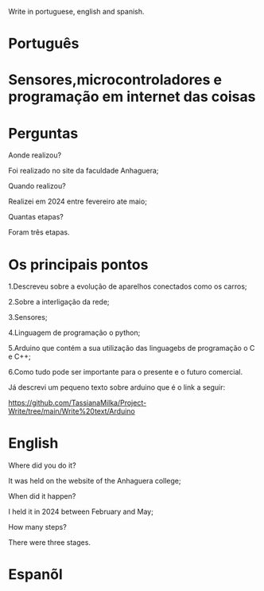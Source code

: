  Write in portuguese, english and spanish.

# Português

# Sensores,microcontroladores e programação em internet das coisas

# Perguntas

Aonde realizou?

Foi realizado no site da faculdade  Anhaguera;

Quando realizou?

Realizei em 2024 entre fevereiro ate maio;

Quantas etapas? 

Foram três etapas.


# Os  principais pontos

1.Descreveu sobre a evolução de aparelhos conectados  como os carros;

2.Sobre a interligação da rede;

3.Sensores;

4.Linguagem de programação o python;

5.Arduino que contém a sua utilização das linguagebs de programação o C e C++;

6.Como tudo pode ser importante para o presente e o futuro comercial.

Já descrevi um pequeno texto sobre arduino que é o link a seguir:

https://github.com/TassianaMilka/Project-Write/tree/main/Write%20text/Arduino


# English 

 Where did you do it?

It was held on the website of the Anhaguera college;

When did it happen?

I held it in 2024 between February and May;

How many steps? 

There were three stages.


# Espanõl 




